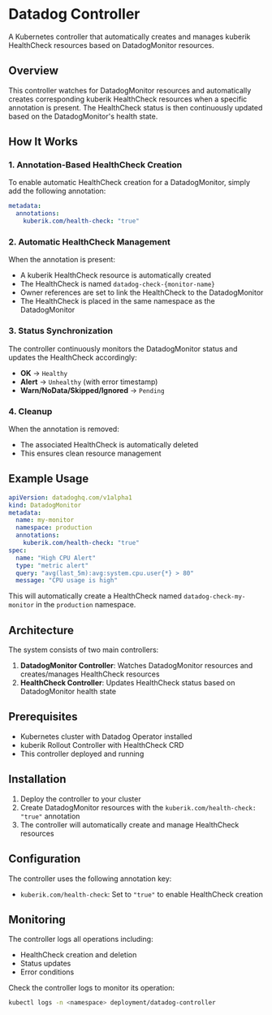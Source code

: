 # Datadog Controller

A Kubernetes controller that automatically creates and manages kuberik HealthCheck resources based on DatadogMonitor resources.

## Overview

This controller watches for DatadogMonitor resources and automatically creates corresponding kuberik HealthCheck resources when a specific annotation is present. The HealthCheck status is then continuously updated based on the DatadogMonitor's health state.

## How It Works

### 1. Annotation-Based HealthCheck Creation

To enable automatic HealthCheck creation for a DatadogMonitor, simply add the following annotation:

```yaml
metadata:
  annotations:
    kuberik.com/health-check: "true"
```

### 2. Automatic HealthCheck Management

When the annotation is present:
- A kuberik HealthCheck resource is automatically created
- The HealthCheck is named `datadog-check-{monitor-name}`
- Owner references are set to link the HealthCheck to the DatadogMonitor
- The HealthCheck is placed in the same namespace as the DatadogMonitor

### 3. Status Synchronization

The controller continuously monitors the DatadogMonitor status and updates the HealthCheck accordingly:

- **OK** → `Healthy`
- **Alert** → `Unhealthy` (with error timestamp)
- **Warn/NoData/Skipped/Ignored** → `Pending`

### 4. Cleanup

When the annotation is removed:
- The associated HealthCheck is automatically deleted
- This ensures clean resource management

## Example Usage

```yaml
apiVersion: datadoghq.com/v1alpha1
kind: DatadogMonitor
metadata:
  name: my-monitor
  namespace: production
  annotations:
    kuberik.com/health-check: "true"
spec:
  name: "High CPU Alert"
  type: "metric alert"
  query: "avg(last_5m):avg:system.cpu.user{*} > 80"
  message: "CPU usage is high"
```

This will automatically create a HealthCheck named `datadog-check-my-monitor` in the `production` namespace.

## Architecture

The system consists of two main controllers:

1. **DatadogMonitor Controller**: Watches DatadogMonitor resources and creates/manages HealthCheck resources
2. **HealthCheck Controller**: Updates HealthCheck status based on DatadogMonitor health state

## Prerequisites

- Kubernetes cluster with Datadog Operator installed
- kuberik Rollout Controller with HealthCheck CRD
- This controller deployed and running

## Installation

1. Deploy the controller to your cluster
2. Create DatadogMonitor resources with the `kuberik.com/health-check: "true"` annotation
3. The controller will automatically create and manage HealthCheck resources

## Configuration

The controller uses the following annotation key:
- `kuberik.com/health-check`: Set to `"true"` to enable HealthCheck creation

## Monitoring

The controller logs all operations including:
- HealthCheck creation and deletion
- Status updates
- Error conditions

Check the controller logs to monitor its operation:
```bash
kubectl logs -n <namespace> deployment/datadog-controller
```
